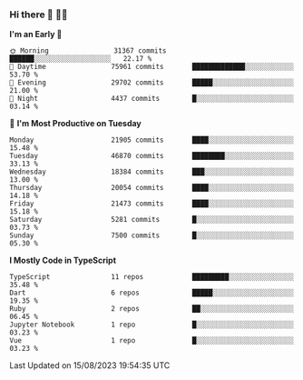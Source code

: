 ### Hi there 👋 🧑‍💻



<!--START_SECTION:waka-->
**I'm an Early 🐤** 

```text
🌞 Morning                31367 commits       ██████░░░░░░░░░░░░░░░░░░░   22.17 % 
🌆 Daytime                75961 commits       █████████████░░░░░░░░░░░░   53.70 % 
🌃 Evening                29702 commits       █████░░░░░░░░░░░░░░░░░░░░   21.00 % 
🌙 Night                  4437 commits        █░░░░░░░░░░░░░░░░░░░░░░░░   03.14 % 
```
📅 **I'm Most Productive on Tuesday** 

```text
Monday                   21905 commits       ████░░░░░░░░░░░░░░░░░░░░░   15.48 % 
Tuesday                  46870 commits       ████████░░░░░░░░░░░░░░░░░   33.13 % 
Wednesday                18384 commits       ███░░░░░░░░░░░░░░░░░░░░░░   13.00 % 
Thursday                 20054 commits       ████░░░░░░░░░░░░░░░░░░░░░   14.18 % 
Friday                   21473 commits       ████░░░░░░░░░░░░░░░░░░░░░   15.18 % 
Saturday                 5281 commits        █░░░░░░░░░░░░░░░░░░░░░░░░   03.73 % 
Sunday                   7500 commits        █░░░░░░░░░░░░░░░░░░░░░░░░   05.30 % 
```


**I Mostly Code in TypeScript** 

```text
TypeScript               11 repos            █████████░░░░░░░░░░░░░░░░   35.48 % 
Dart                     6 repos             █████░░░░░░░░░░░░░░░░░░░░   19.35 % 
Ruby                     2 repos             ██░░░░░░░░░░░░░░░░░░░░░░░   06.45 % 
Jupyter Notebook         1 repo              █░░░░░░░░░░░░░░░░░░░░░░░░   03.23 % 
Vue                      1 repo              █░░░░░░░░░░░░░░░░░░░░░░░░   03.23 % 
```




 Last Updated on 15/08/2023 19:54:35 UTC
<!--END_SECTION:waka-->


